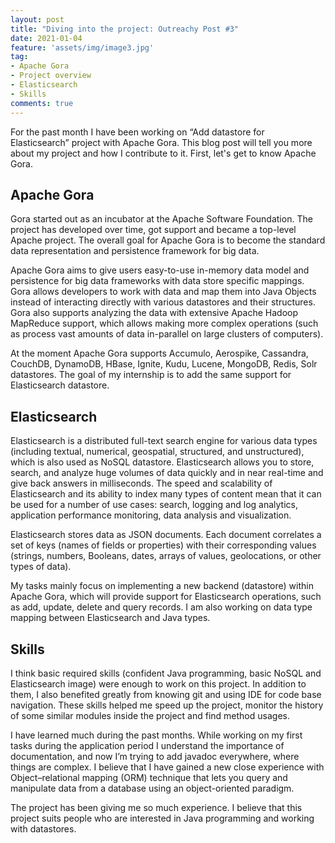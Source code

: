 ```yaml
---
layout: post
title: "Diving into the project: Outreachy Post #3"
date: 2021-01-04
feature: 'assets/img/image3.jpg'
tag:
- Apache Gora
- Project overview
- Elasticsearch
- Skills
comments: true
---
```



For the past month I have been working on “Add datastore for Elasticsearch” project with Apache Gora. 
This blog post will tell you more about my project and how I contribute to it. 
First, let's get to know Apache Gora.

## Apache Gora

Gora started out as an incubator at the Apache Software Foundation. 
The project has developed over time, got support and became a top-level Apache project. 
The overall goal for Apache Gora is to become the standard data representation and persistence framework for big data.

Apache Gora aims to give users easy-to-use in-memory data model and persistence for big data frameworks with data store specific mappings. 
Gora allows developers to work with data and map them into Java Objects instead of interacting directly with various datastores and their structures. 
Gora also supports analyzing the data with extensive Apache Hadoop MapReduce support, which allows making more complex operations (such as process vast amounts of data  in-parallel on large clusters of computers).

At the moment Apache Gora supports Accumulo, Aerospike, Cassandra, CouchDB, DynamoDB, HBase, Ignite, Kudu, Lucene, MongoDB, Redis, Solr datastores.
The goal of my internship is to add the same support for Elasticsearch datastore.

## Elasticsearch
Elasticsearch is a distributed full-text search engine for various data types (including textual, numerical, geospatial, structured, and unstructured), which is also used as NoSQL datastore.
Elasticsearch allows you to store, search, and analyze huge volumes of data quickly and in near real-time and give back answers in milliseconds.
The speed and scalability of Elasticsearch and its ability to index many types of content mean that it can be used for a number of use cases: search, logging and log analytics, application performance monitoring, data analysis and visualization.

Elasticsearch stores data as JSON documents.
Each document correlates a set of keys (names of fields or properties) with their corresponding values (strings, numbers, Booleans, dates, arrays of values, geolocations, or other types of data).

My tasks mainly focus on implementing a new backend (datastore) within Apache Gora, which will provide support for Elasticsearch operations, such as add, update, delete and query records.
I am also working on data type mapping between Elasticsearch and Java types.

## Skills
I think basic required skills (confident Java programming, basic NoSQL and Elasticsearch image) were enough to work on this project.
In addition to them, I also benefited greatly from knowing git and using IDE for code base navigation.
These skills helped me speed up the project, monitor the history of some similar modules inside the project and find method usages. 

I have learned much during the past months.
While working on my first tasks during the application period I understand the importance of documentation, and now I’m trying to add javadoc everywhere, where things are complex.
I believe that I have gained a new close experience with Object–relational mapping (ORM) technique that lets you query and manipulate data from a database using an object-oriented paradigm. 

The project has been giving me so much experience.
I believe that this project suits people who are interested in Java programming and working with datastores.
